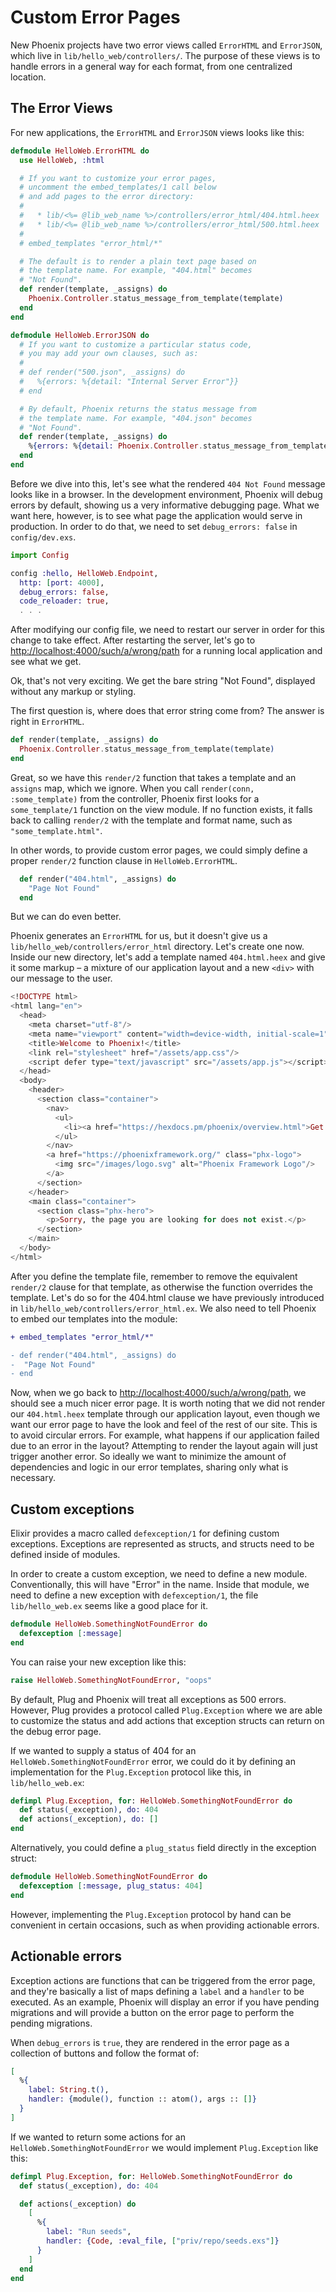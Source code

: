# Custom Error Pages

New Phoenix projects have two error views called `ErrorHTML` and `ErrorJSON`, which live in `lib/hello_web/controllers/`. The purpose of these views is to handle errors in a general way for each format, from one centralized location.

## The Error Views

For new applications, the `ErrorHTML` and `ErrorJSON` views looks like this:

```elixir
defmodule HelloWeb.ErrorHTML do
  use HelloWeb, :html

  # If you want to customize your error pages,
  # uncomment the embed_templates/1 call below
  # and add pages to the error directory:
  #
  #   * lib/<%= @lib_web_name %>/controllers/error_html/404.html.heex
  #   * lib/<%= @lib_web_name %>/controllers/error_html/500.html.heex
  #
  # embed_templates "error_html/*"

  # The default is to render a plain text page based on
  # the template name. For example, "404.html" becomes
  # "Not Found".
  def render(template, _assigns) do
    Phoenix.Controller.status_message_from_template(template)
  end
end

defmodule HelloWeb.ErrorJSON do
  # If you want to customize a particular status code,
  # you may add your own clauses, such as:
  #
  # def render("500.json", _assigns) do
  #   %{errors: %{detail: "Internal Server Error"}}
  # end

  # By default, Phoenix returns the status message from
  # the template name. For example, "404.json" becomes
  # "Not Found".
  def render(template, _assigns) do
    %{errors: %{detail: Phoenix.Controller.status_message_from_template(template)}}
  end
end
```

Before we dive into this, let's see what the rendered `404 Not Found` message looks like in a browser. In the development environment, Phoenix will debug errors by default, showing us a very informative debugging page. What we want here, however, is to see what page the application would serve in production. In order to do that, we need to set `debug_errors: false` in `config/dev.exs`.

```elixir
import Config

config :hello, HelloWeb.Endpoint,
  http: [port: 4000],
  debug_errors: false,
  code_reloader: true,
  . . .
```

After modifying our config file, we need to restart our server in order for this change to take effect. After restarting the server, let's go to [http://localhost:4000/such/a/wrong/path](http://localhost:4000/such/a/wrong/path) for a running local application and see what we get.

Ok, that's not very exciting. We get the bare string "Not Found", displayed without any markup or styling.

The first question is, where does that error string come from? The answer is right in `ErrorHTML`.

```elixir
def render(template, _assigns) do
  Phoenix.Controller.status_message_from_template(template)
end
```

Great, so we have this `render/2` function that takes a template and an `assigns` map, which we ignore. When you call `render(conn, :some_template)` from the controller, Phoenix first looks for a `some_template/1` function on the view module. If no function exists, it falls back to calling `render/2` with the template and format name, such as `"some_template.html"`.

In other words, to provide custom error pages, we could simply define a proper `render/2` function clause in `HelloWeb.ErrorHTML`.

```elixir
  def render("404.html", _assigns) do
    "Page Not Found"
  end
```

But we can do even better.

Phoenix generates an `ErrorHTML` for us, but it doesn't give us a `lib/hello_web/controllers/error_html` directory. Let's create one now. Inside our new directory, let's add a template named `404.html.heex` and give it some markup – a mixture of our application layout and a new `<div>` with our message to the user.

```heex
<!DOCTYPE html>
<html lang="en">
  <head>
    <meta charset="utf-8"/>
    <meta name="viewport" content="width=device-width, initial-scale=1"/>
    <title>Welcome to Phoenix!</title>
    <link rel="stylesheet" href="/assets/app.css"/>
    <script defer type="text/javascript" src="/assets/app.js"></script>
  </head>
  <body>
    <header>
      <section class="container">
        <nav>
          <ul>
            <li><a href="https://hexdocs.pm/phoenix/overview.html">Get Started</a></li>
          </ul>
        </nav>
        <a href="https://phoenixframework.org/" class="phx-logo">
          <img src="/images/logo.svg" alt="Phoenix Framework Logo"/>
        </a>
      </section>
    </header>
    <main class="container">
      <section class="phx-hero">
        <p>Sorry, the page you are looking for does not exist.</p>
      </section>
    </main>
  </body>
</html>
```

After you define the template file, remember to remove the equivalent `render/2` clause for that template, as otherwise the function overrides the template. Let's do so for the 404.html clause we have previously introduced in `lib/hello_web/controllers/error_html.ex`. We also need to tell Phoenix to embed our templates into the module:

```diff
+ embed_templates "error_html/*"

- def render("404.html", _assigns) do
-  "Page Not Found"
- end
```

Now, when we go back to [http://localhost:4000/such/a/wrong/path](http://localhost:4000/such/a/wrong/path), we should see a much nicer error page. It is worth noting that we did not render our `404.html.heex` template through our application layout, even though we want our error page to have the look and feel of the rest of our site. This is to avoid circular errors. For example, what happens if our application failed due to an error in the layout? Attempting to render the layout again will just trigger another error. So ideally we want to minimize the amount of dependencies and logic in our error templates, sharing only what is necessary.

## Custom exceptions

Elixir provides a macro called `defexception/1` for defining custom exceptions. Exceptions are represented as structs, and structs need to be defined inside of modules.

In order to create a custom exception, we need to define a new module. Conventionally, this will have "Error" in the name. Inside that module, we need to define a new exception with `defexception/1`, the file `lib/hello_web.ex` seems like a good place for it.

```elixir
defmodule HelloWeb.SomethingNotFoundError do
  defexception [:message]
end
```

You can raise your new exception like this:

```elixir
raise HelloWeb.SomethingNotFoundError, "oops"
```

By default, Plug and Phoenix will treat all exceptions as 500 errors. However, Plug provides a protocol called `Plug.Exception` where we are able to customize the status and add actions that exception structs can return on the debug error page.

If we wanted to supply a status of 404 for an `HelloWeb.SomethingNotFoundError` error, we could do it by defining an implementation for the `Plug.Exception` protocol like this, in `lib/hello_web.ex`:

```elixir
defimpl Plug.Exception, for: HelloWeb.SomethingNotFoundError do
  def status(_exception), do: 404
  def actions(_exception), do: []
end
```

Alternatively, you could define a `plug_status` field directly in the exception struct:

```elixir
defmodule HelloWeb.SomethingNotFoundError do
  defexception [:message, plug_status: 404]
end
```

However, implementing the `Plug.Exception` protocol by hand can be convenient in certain occasions, such as when providing actionable errors.

## Actionable errors

Exception actions are functions that can be triggered from the error page, and they're basically a list of maps defining a `label` and a `handler` to be executed. As an example, Phoenix will display an error if you have pending migrations and will provide a button on the error page to perform the pending migrations.

When `debug_errors` is `true`, they are rendered in the error page as a collection of buttons and follow the format of:

```elixir
[
  %{
    label: String.t(),
    handler: {module(), function :: atom(), args :: []}
  }
]
```

If we wanted to return some actions for an `HelloWeb.SomethingNotFoundError` we would implement `Plug.Exception` like this:

```elixir
defimpl Plug.Exception, for: HelloWeb.SomethingNotFoundError do
  def status(_exception), do: 404

  def actions(_exception) do
    [
      %{
        label: "Run seeds",
        handler: {Code, :eval_file, ["priv/repo/seeds.exs"]}
      }
    ]
  end
end
```
